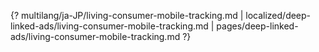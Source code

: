 {? multilang/ja-JP/living-consumer-mobile-tracking.md | localized/deep-linked-ads/living-consumer-mobile-tracking.md | pages/deep-linked-ads/living-consumer-mobile-tracking.md ?}

